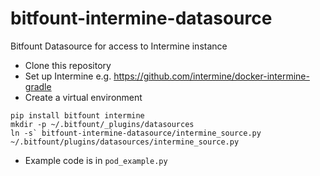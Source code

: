 # bitfount-intermine-datasource
Bitfount Datasource for access to Intermine instance

* Clone this repository
* Set up Intermine e.g. https://github.com/intermine/docker-intermine-gradle
* Create a virtual environment
```
pip install bitfount intermine
mkdir -p ~/.bitfount/_plugins/datasources
ln -s` bitfount-intermine-datasource/intermine_source.py ~/.bitfount/plugins/datasources/intermine_source.py
```

* Example code is in ```pod_example.py```
